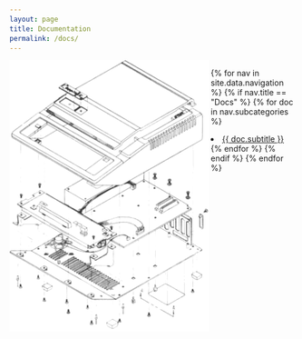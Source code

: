 ```yaml
---
layout: page
title: Documentation
permalink: /docs/
---
```


<style type="text/css">
  div.table        { display:table;      width:100%; padding-bottom:10px; }
  div.table-row    { display:table-row;  text-align: left; vertical-align: top; }
  div.table-cell   { display:table-cell; text-align: left; vertical-align: top; }
</style>

<div class="table">
<div class="table-row">
  <div class="table-cell" style="width:355px;"><img src="/pix/appleii_take_apart.png" /></div>
<div class="table-cell">

{% for nav in site.data.navigation %}
  {% if nav.title == "Docs" %}
    {% for doc in nav.subcategories %}
      <li><a href="{{ doc.subhref }}">{{ doc.subtitle }}</a></li>
    {% endfor %}
  {% endif %}
{% endfor %}

</div>
</div>
